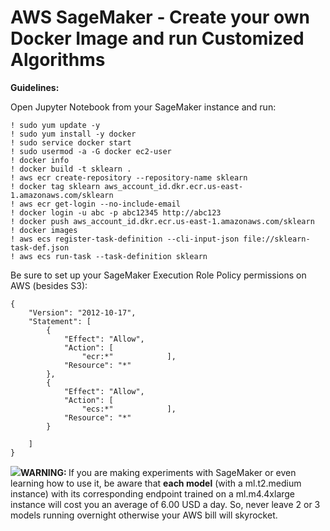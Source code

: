 # AWS SageMaker - Create your own Docker Image and run Customized Algorithms

<b>Guidelines:</b>  

Open Jupyter Notebook from your SageMaker instance and run:

```
! sudo yum update -y
! sudo yum install -y docker
! sudo service docker start
! sudo usermod -a -G docker ec2-user
! docker info
! docker build -t sklearn .
! aws ecr create-repository --repository-name sklearn
! docker tag sklearn aws_account_id.dkr.ecr.us-east-1.amazonaws.com/sklearn
! aws ecr get-login --no-include-email
! docker login -u abc -p abc12345 http://abc123
! docker push aws_account_id.dkr.ecr.us-east-1.amazonaws.com/sklearn
! docker images
! aws ecs register-task-definition --cli-input-json file://sklearn-task-def.json
! aws ecs run-task --task-definition sklearn
```  

Be sure to set up your SageMaker Execution Role Policy permissions on AWS (besides S3):  

```
{
    "Version": "2012-10-17",
    "Statement": [
        {
            "Effect": "Allow",
            "Action": [
                "ecr:*"            ],
            "Resource": "*"
        },
        {
            "Effect": "Allow",
            "Action": [
                "ecs:*"            ],
            "Resource": "*"
        }

    ]
}
```
<img src=https://github.com/RubensZimbres/Repo-2018/blob/master/AWS%20SageMaker/altert2.png><b>WARNING: </b> If you are making experiments with SageMaker or even learning how to use it, be aware that <b>each model</b> (with a ml.t2.medium instance) with its corresponding endpoint trained on a ml.m4.4xlarge instance will cost you an average of 6.00 USD a day. So, never leave 2 or 3 models running overnight otherwise your AWS bill will skyrocket.
